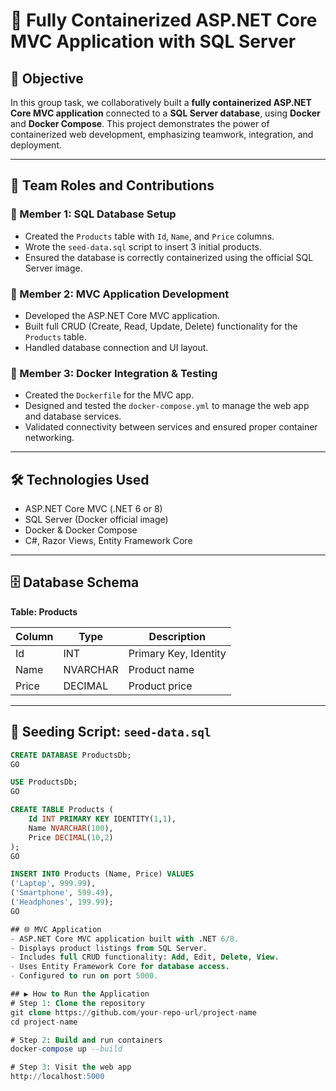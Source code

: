 # 🚀 Fully Containerized ASP.NET Core MVC Application with SQL Server

## 🎯 Objective

In this group task, we collaboratively built a **fully containerized ASP.NET Core MVC application** connected to a **SQL Server database**, using **Docker** and **Docker Compose**. This project demonstrates the power of containerized web development, emphasizing teamwork, integration, and deployment.

---

## 👥 Team Roles and Contributions

### 👤 Member 1: SQL Database Setup
- Created the `Products` table with `Id`, `Name`, and `Price` columns.
- Wrote the `seed-data.sql` script to insert 3 initial products.
- Ensured the database is correctly containerized using the official SQL Server image.

### 👤 Member 2: MVC Application Development
- Developed the ASP.NET Core MVC application.
- Built full CRUD (Create, Read, Update, Delete) functionality for the `Products` table.
- Handled database connection and UI layout.

### 👤 Member 3: Docker Integration & Testing
- Created the `Dockerfile` for the MVC app.
- Designed and tested the `docker-compose.yml` to manage the web app and database services.
- Validated connectivity between services and ensured proper container networking.

---

## 🛠️ Technologies Used

- ASP.NET Core MVC (.NET 6 or 8)
- SQL Server (Docker official image)
- Docker & Docker Compose
- C#, Razor Views, Entity Framework Core

---

## 🗄️ Database Schema

**Table: Products**

| Column | Type     | Description          |
|--------|----------|----------------------|
| Id     | INT      | Primary Key, Identity|
| Name   | NVARCHAR | Product name         |
| Price  | DECIMAL  | Product price        |

---

## 🧪 Seeding Script: `seed-data.sql`

```sql
CREATE DATABASE ProductsDb;
GO

USE ProductsDb;
GO

CREATE TABLE Products (
    Id INT PRIMARY KEY IDENTITY(1,1),
    Name NVARCHAR(100),
    Price DECIMAL(10,2)
);
GO

INSERT INTO Products (Name, Price) VALUES 
('Laptop', 999.99),
('Smartphone', 599.49),
('Headphones', 199.99);
GO

## 🌐 MVC Application
- ASP.NET Core MVC application built with .NET 6/8.
- Displays product listings from SQL Server.
- Includes full CRUD functionality: Add, Edit, Delete, View.
- Uses Entity Framework Core for database access.
- Configured to run on port 5000.

## ▶️ How to Run the Application
# Step 1: Clone the repository
git clone https://github.com/your-repo-url/project-name
cd project-name

# Step 2: Build and run containers
docker-compose up --build

# Step 3: Visit the web app
http://localhost:5000

